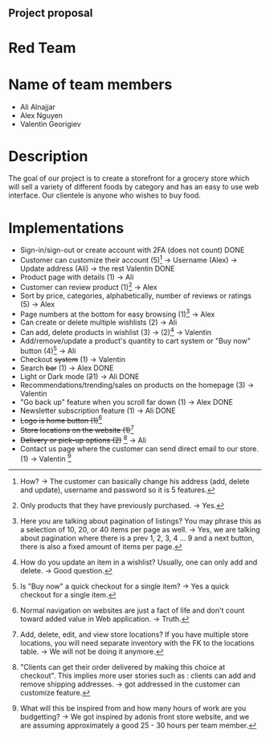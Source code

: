 ## Project proposal

# Red Team

# Name of team members

- Ali Alnajjar
- Alex Nguyen
- Valentin Georigiev

# Description

The goal of our project is to create a storefront for a grocery store which will sell a variety of different foods
by category and has an easy to use web interface. Our clientele is anyone who wishes to buy food.

# Implementations

- Sign-in/sign-out or create account with 2FA (does not count) 													DONE
- Customer can customize their account (5)[^1] -> Username (Alex) -> Update address (Ali) -> the rest Valentin 	DONE
- Product page with details (1) -> Ali
- Customer can review product (1)[^2] -> Alex
- Sort by price, categories, alphabetically, number of reviews or ratings (5) -> Alex
- Page numbers at the bottom for easy browsing (1)[^3] -> Alex
- Can create or delete multiple wishlists (2) -> Ali
- Can add, delete products in wishlist (3) -> (2)[^4] -> Valentin
- Add/remove/update a product's quantity to cart system or "Buy now" button (4)[^5] -> Ali
- Checkout ~~system~~ (1) -> Valentin
- Search ~~bar~~ (1) -> Alex 																					DONE
- Light or Dark mode (~~2~~1) -> Ali 																			DONE
- Recommendations/trending/sales on products on the homepage (3) -> Valentin
- "Go back up" feature when you scroll far down (1) -> Alex														DONE
- Newsletter subscription feature (1) -> Ali																	DONE
- ~~Logo is home button (1)~~[^6]
- ~~Store locations on the website (1)~~[^7]
- ~~Delivery or pick-up options (2)~~ [^8] -> Ali
- Contact us page where the customer can send direct email to our store. (1) -> Valentin
  [^9]

[^1]: How? -> The customer can basically change his address (add, delete and update), username and password so it is 5 features.
[^2]: Only products that they have previously purchased. -> Yes.
[^3]: Here you are talking about pagination of listings? You may phrase this as a selection of 10, 20, or 40 items per page as well. -> Yes, we are talking about pagination where there is a prev 1, 2, 3, 4 ... 9 and a next button, there is also a fixed amount of items per page.
[^4]: How do you update an item in a wishlist? Usually, one can only add and delete. -> Good question.
[^5]: Is "Buy now" a quick checkout for a single item? -> Yes a quick checkout for a single item.
[^6]: Normal navigation on websites are just a fact of life and don't count toward added value in Web application. -> Truth.
[^7]: Add, delete, edit, and view store locations? If you have multiple store locations, you will need separate inventory with the FK to the locations table. -> We will not be doing it anymore.
[^8]: "Clients can get their order delivered by making this choice at checkout". This implies more user stories such as : clients can add and remove shipping addresses. -> got addressed in the customer can customize feature.
[^9]: What will this be inspired from and how many hours of work are you budgetting? -> We got inspired by adonis front store website, and we are assuming approximately a good 25 - 30 hours per team member.
